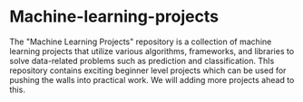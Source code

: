 # Machine-learning-projects
The "Machine Learning Projects" repository is a collection of machine learning projects that utilize various algorithms, frameworks, and libraries to solve data-related problems such as prediction and classification. ThIs repository contains exciting beginner level projects which can be used for pushing the walls into practical work. We will adding more projects ahead to this.
